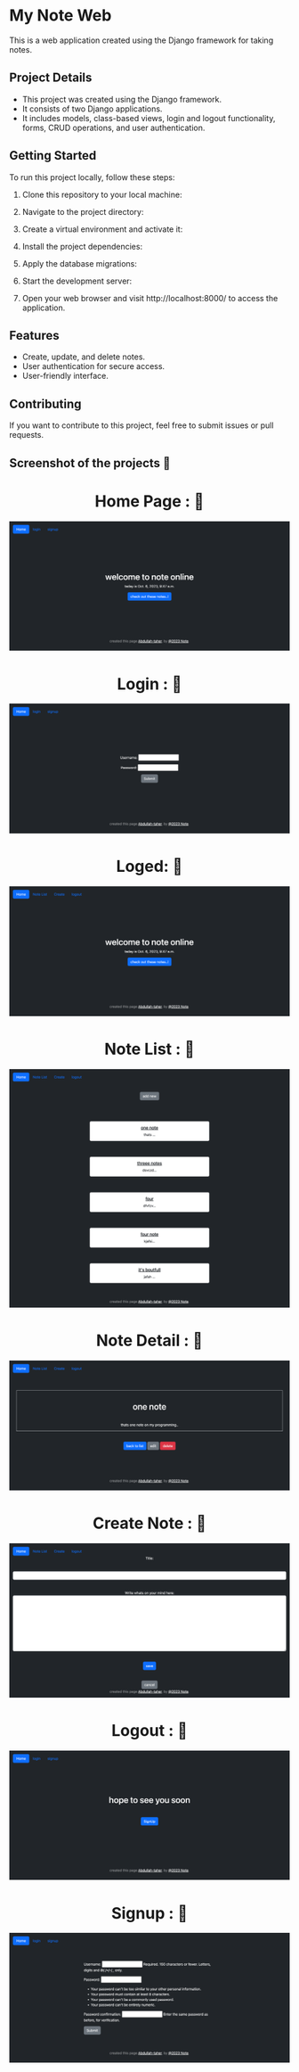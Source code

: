 # My Note Web

This is a web application created using the Django framework for taking notes.

## Project Details

- This project was created using the Django framework.
- It consists of two Django applications.
- It includes models, class-based views, login and logout functionality, forms, CRUD operations, and user authentication.

## Getting Started

To run this project locally, follow these steps:

1. Clone this repository to your local machine:


2. Navigate to the project directory:


3. Create a virtual environment and activate it:
   

4. Install the project dependencies:


5. Apply the database migrations:


6. Start the development server:



7. Open your web browser and visit http://localhost:8000/ to access the application.

## Features

- Create, update, and delete notes.
- User authentication for secure access.
- User-friendly interface.

## Contributing

If you want to contribute to this project, feel free to submit issues or pull requests.

<h2>Screenshot of the projects 📸</h2>
<div style="text-align: center;">
<h1>Home Page : 🏡</h1>
<img src="./static/homepage.png">
<h1>Login : 🏡</h1>
<img src="./static/login.png">
<h1>Loged: 🏡</h1>
<img src="./static/log.png">
<h1>Note List : 🏡</h1>
<img src="./static/list.png">
<h1>Note Detail : 🏡</h1>
<img src="./static/detail.png">
<h1>Create Note : 🏡</h1>
<img src="./static/create.png">
<h1>Logout : 🏡</h1>
<img src="./static/logout.png">
<h1>Signup : 🏡</h1>
<img src="./static/signup.png">
</div>

